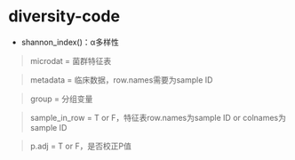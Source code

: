 # diversity-code
- shannon_index()：α多样性
> microdat = 菌群特征表

> metadata = 临床数据，row.names需要为sample ID

> group = 分组变量

> sample_in_row = T or F，特征表row.names为sample ID or colnames为sample ID

> p.adj = T or F，是否校正P值

